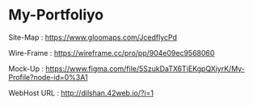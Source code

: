 # My-Portfoliyo

Site-Map   :  https://www.gloomaps.com/JcedflycPd

Wire-Frame :  https://wireframe.cc/pro/pp/904e09ec9568060

Mock-Up    : https://www.figma.com/file/5SzukDaTX6TjEKgpQXiyrK/My-Profile?node-id=0%3A1

WebHost URL : http://dilshan.42web.io/?i=1

